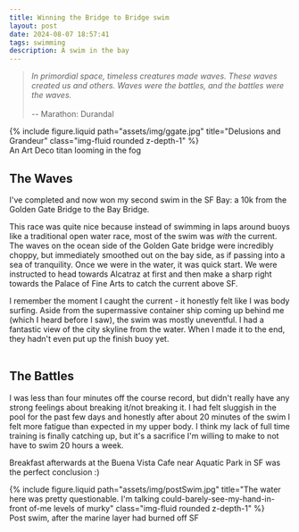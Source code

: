 ```yaml
---
title: Winning the Bridge to Bridge swim
layout: post
date: 2024-08-07 18:57:41
tags: swimming
description: A swim in the bay
---
```



> *In primordial space, timeless creatures made waves. These waves created us and others. Waves were the battles, and the battles were the waves.*
><br/><br/>
> -- Marathon: Durandal

<div class = "container">
    <div class = "row">
    <div class="col"></div>
        <div class = "col-8">
        {% include figure.liquid path="assets/img/ggate.jpg" title="Delusions and Grandeur" class="img-fluid rounded z-depth-1" %}
        </div>
    <div class="col"></div>
    </div>
    <div class = "caption">
    An Art Deco titan looming in the fog
    </div>
</div>

## The Waves

I've completed and now won my second swim in the SF Bay: a 10k from the Golden Gate Bridge to the Bay Bridge.

This race was quite nice because instead of swimming in laps around buoys like a traditional open water race, most of the swim was *with* the current. 
The waves on the ocean side of the Golden Gate bridge were incredibly choppy, but immediately smoothed out on the bay side, as if passing into a sea of tranquility. Once we were in the water, it was quick start. We were instructed to head towards Alcatraz at first and then make a sharp right towards the Palace of Fine Arts to catch the current above SF.

I remember the moment I caught the current - it honestly felt like I was body surfing. Aside from the supermassive container ship coming up behind me (which I heard before I saw), the swim was mostly uneventful. I had a fantastic view of the city skyline from the water. When I made it to the end, they hadn't even put up the finish buoy yet. 
<br/><br/>

## The Battles
I was less than four minutes off the course record, but didn't really have any strong feelings about breaking it/not breaking it. I had felt sluggish in the pool for the past few days and honestly after about 20 minutes of the swim I felt more fatigue than expected in my upper body. I think my lack of full time training is finally catching up, but it's a sacrifice I'm willing to make to not have to swim 20 hours a week. 

Breakfast afterwards at the Buena Vista Cafe near Aquatic Park in SF was the perfect conclusion :)

<div class = "container">
    <div class = "row">
    <div class="col"></div>
        <div class = "col-8">
        {% include figure.liquid path="assets/img/postSwim.jpg" title="The water here was pretty questionable. I'm talking could-barely-see-my-hand-in-front of-me levels of murky" class="img-fluid rounded z-depth-1" %}
        </div>
    <div class="col"></div>
    </div>
        <div class = "caption">
    Post swim, after the marine layer had burned off SF
    </div>
</div>
